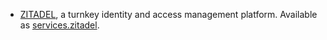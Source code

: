 - [ZITADEL](https://zitadel.com), a turnkey identity and access management platform. Available as [services.zitadel](#opt-services.zitadel.enable).
